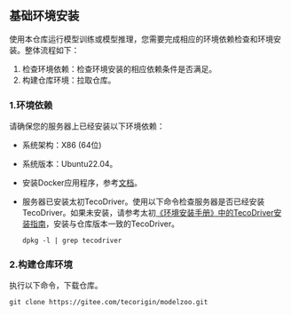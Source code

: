 ## 基础环境安装

使用本仓库运行模型训练或模型推理，您需要完成相应的环境依赖检查和环境安装。整体流程如下：

1. 检查环境依赖：检查环境安装的相应依赖条件是否满足。
2. 构建仓库环境：拉取仓库。

### 1.环境依赖

请确保您的服务器上已经安装以下环境依赖：

- 系统架构：X86 (64位) 
- 系统版本：Ubuntu22.04。
- 安装Docker应用程序，参考[文档](https://docs.docker.com/engine/install/)。
- 服务器已安装太初TecoDriver。使用以下命令检查服务器是否已经安装TecoDriver。如果未安装，请参考太初[《环境安装手册》中的TecoDriver安装指南](http://docs.tecorigin.net/release/software_installation/v1.1.0/#1674fea26c9011eebbbf0242ac110008)，安装与仓库版本一致的TecoDriver。

    ```
    dpkg -l | grep tecodriver
    ```

### 2.构建仓库环境

执行以下命令，下载仓库。

```
git clone https://gitee.com/tecorigin/modelzoo.git
```
